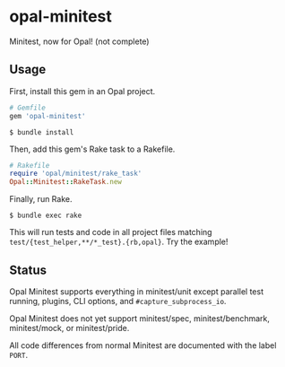 # opal-minitest

Minitest, now for Opal! (not complete)

## Usage

First, install this gem in an Opal project.

```ruby
# Gemfile
gem 'opal-minitest'
```

`$ bundle install`

Then, add this gem's Rake task to a Rakefile.

```ruby
# Rakefile
require 'opal/minitest/rake_task'
Opal::Minitest::RakeTask.new
```

Finally, run Rake.

`$ bundle exec rake`

This will run tests and code in all project files matching `test/{test_helper,**/*_test}.{rb,opal}`. Try the example!

## Status

Opal Minitest supports everything in minitest/unit except parallel test running, plugins, CLI options, and `#capture_subprocess_io`.

Opal Minitest does not yet support minitest/spec, minitest/benchmark, minitest/mock, or minitest/pride.

All code differences from normal Minitest are documented with the label `PORT`.
